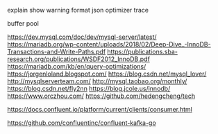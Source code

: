 explain show warning
format json 
optimizer trace

buffer pool

https://dev.mysql.com/doc/dev/mysql-server/latest/
https://mariadb.org/wp-content/uploads/2018/02/Deep-Dive_-InnoDB-Transactions-and-Write-Paths.pdf
https://publications.sba-research.org/publications/WSDF2012_InnoDB.pdf
https://mariadb.com/kb/en/query-optimizations/
https://jorgenloland.blogspot.com/
https://blog.csdn.net/mysql_lover/
http://mysqlserverteam.com/
http://mysql.taobao.org/monthly/
https://blog.csdn.net/fly2nn
https://blog.jcole.us/innodb/
https://www.orczhou.com/
https://github.com/hedengcheng/tech

https://docs.confluent.io/platform/current/clients/consumer.html

https://github.com/confluentinc/confluent-kafka-go
